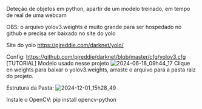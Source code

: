 Deteção de objetos em python, apartir de um modelo treinado, em tempo de real de uma webcam

OBS: o arquivo yolov3.weights é muito grande para ser hospedado no github e precisa ser baixado no site do yolo

Site do yolo https://pjreddie.com/darknet/yolo/

Config: https://github.com/pjreddie/darknet/blob/master/cfg/yolov3.cfg
[TUTORIAL] 
Modelo usado nesse projeto
![2024-06-18_09h44_17](https://github.com/joaocn2/objdetectpy/assets/65625548/f21e70b7-c7c8-4ef5-9a47-cf1d5e19a10b)
Clique en weights para baixar o yolov3.weights, arraste o arquivo para a pasta raiz do projeto.

Estrutura da Pasta:
![2024-12-01_15h28_49](https://github.com/user-attachments/assets/5ec63e81-4b44-4cb4-b718-9f08dff5a08f)

Instale o OpenCV: pip install opencv-python
